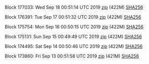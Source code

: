 Block 177033: Wed Sep 18 00:51:14 UTC 2019 [zip](https://dash-bootstrap.ams3.digitaloceanspaces.com/testnet/2019-09-18/bootstrap.dat.zip) (422M) [SHA256](https://dash-bootstrap.ams3.digitaloceanspaces.com/testnet/2019-09-18/sha256.txt)

Block 176391: Tue Sep 17 00:51:32 UTC 2019 [zip](https://dash-bootstrap.ams3.digitaloceanspaces.com/testnet/2019-09-17/bootstrap.dat.zip) (422M) [SHA256](https://dash-bootstrap.ams3.digitaloceanspaces.com/testnet/2019-09-17/sha256.txt)

Block 175754: Mon Sep 16 00:50:15 UTC 2019 [zip](https://dash-bootstrap.ams3.digitaloceanspaces.com/testnet/2019-09-16/bootstrap.dat.zip) (422M) [SHA256](https://dash-bootstrap.ams3.digitaloceanspaces.com/testnet/2019-09-16/sha256.txt)

Block 175131: Sun Sep 15 00:49:49 UTC 2019 [zip](https://dash-bootstrap.ams3.digitaloceanspaces.com/testnet/2019-09-15/bootstrap.dat.zip) (422M) [SHA256](https://dash-bootstrap.ams3.digitaloceanspaces.com/testnet/2019-09-15/sha256.txt)

Block 174495: Sat Sep 14 00:50:46 UTC 2019 [zip](https://dash-bootstrap.ams3.digitaloceanspaces.com/testnet/2019-09-14/bootstrap.dat.zip) (422M) [SHA256](https://dash-bootstrap.ams3.digitaloceanspaces.com/testnet/2019-09-14/sha256.txt)

Block 173860: Fri Sep 13 00:51:58 UTC 2019 [zip](https://dash-bootstrap.ams3.digitaloceanspaces.com/testnet/2019-09-13/bootstrap.dat.zip) (421M) [SHA256](https://dash-bootstrap.ams3.digitaloceanspaces.com/testnet/2019-09-13/sha256.txt)
